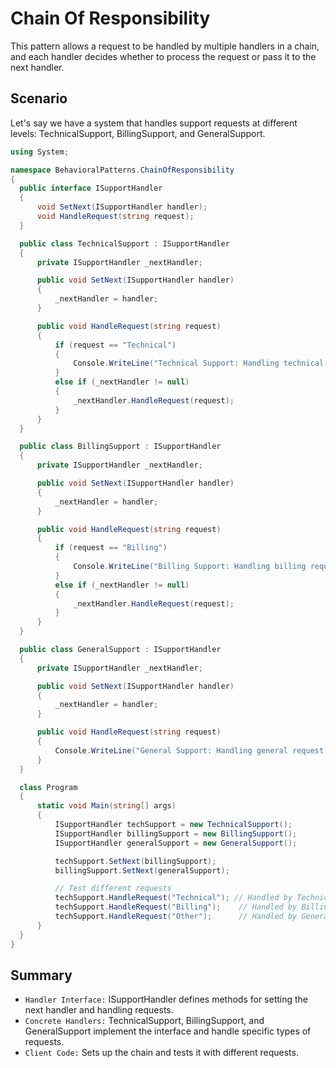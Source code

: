 Chain Of Responsibility
===

This pattern allows a request to be handled by multiple handlers in a chain, and each handler decides whether to process the request or pass it to the next handler.

## Scenario
Let's say we have a system that handles support requests at different levels: TechnicalSupport, BillingSupport, and GeneralSupport.

```cs
using System;

namespace BehavioralPatterns.ChainOfResponsibility
{
  public interface ISupportHandler
  {
      void SetNext(ISupportHandler handler);
      void HandleRequest(string request);
  }

  public class TechnicalSupport : ISupportHandler
  {
      private ISupportHandler _nextHandler;

      public void SetNext(ISupportHandler handler)
      {
          _nextHandler = handler;
      }

      public void HandleRequest(string request)
      {
          if (request == "Technical")
          {
              Console.WriteLine("Technical Support: Handling technical request.");
          }
          else if (_nextHandler != null)
          {
              _nextHandler.HandleRequest(request);
          }
      }
  }

  public class BillingSupport : ISupportHandler
  {
      private ISupportHandler _nextHandler;

      public void SetNext(ISupportHandler handler)
      {
          _nextHandler = handler;
      }

      public void HandleRequest(string request)
      {
          if (request == "Billing")
          {
              Console.WriteLine("Billing Support: Handling billing request.");
          }
          else if (_nextHandler != null)
          {
              _nextHandler.HandleRequest(request);
          }
      }
  }

  public class GeneralSupport : ISupportHandler
  {
      private ISupportHandler _nextHandler;

      public void SetNext(ISupportHandler handler)
      {
          _nextHandler = handler;
      }

      public void HandleRequest(string request)
      {
          Console.WriteLine("General Support: Handling general request.");
      }
  }

  class Program
  {
      static void Main(string[] args)
      {
          ISupportHandler techSupport = new TechnicalSupport();
          ISupportHandler billingSupport = new BillingSupport();
          ISupportHandler generalSupport = new GeneralSupport();

          techSupport.SetNext(billingSupport);
          billingSupport.SetNext(generalSupport);

          // Test different requests
          techSupport.HandleRequest("Technical"); // Handled by Technical Support
          techSupport.HandleRequest("Billing");    // Handled by Billing Support
          techSupport.HandleRequest("Other");      // Handled by General Support
      }
  }
}

```

## Summary
- `Handler Interface:` ISupportHandler defines methods for setting the next handler and handling requests.
- `Concrete Handlers:` TechnicalSupport, BillingSupport, and GeneralSupport implement the interface and handle specific types of requests.
- `Client Code:` Sets up the chain and tests it with different requests.

